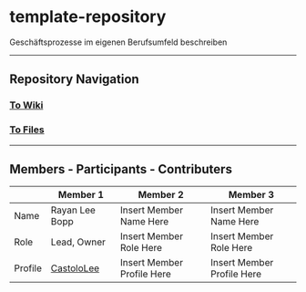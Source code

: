 # template-repository
Geschäftsprozesse im eigenen Berufsumfeld beschreiben

---

## Repository Navigation

### [To Wiki](https://github.com/Campus-Castolo/M254/wiki)

### [To Files]()

---

## Members - Participants - Contributers

|         | Member 1                   | Member 2                   | Member 3                   |
|---------|----------------------------|----------------------------|----------------------------|
| Name    | Rayan Lee Bopp             | Insert Member Name Here    | Insert Member Name Here    |
| Role    | Lead, Owner                | Insert Member Role Here    | Insert Member Role Here    |
| Profile | [CastoloLee](https://github.com/CastoloLee) |Insert Member Profile Here | Insert Member Profile Here |

            
